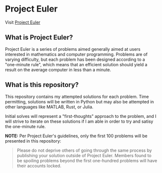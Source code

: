 # Project Euler
Visit [Project Euler](https://projecteuler.net/)

## What is Project Euler?
Project Euler is a series of problems aimed generally aimed at users interested in mathematics and computer programming. Problems are of varying difficulty, but each problem has been designed according to a "one-minute rule", which means that an efficient solution should yield a result on the average computer in less than a minute.

## What is this repository?
This repository contains my attempted solutions for each problem. Time permitting, solutions will be written in Python but may also be attempted in other languages like MATLAB, Rust, or Julia.

Initial solves will represent a "first-thoughts" approach to the problem, and I will strive to iterate on these solutions if I am able in order to try and satisy the one-minute rule.

**NOTE:** Per Project Euler's guidelines, only the first 100 problems will be presented in this repository:

> Please do not deprive others of going through the same process by publishing your solution outside of Project Euler. Members found to be spoiling problems beyond the first one-hundred problems will have their accounts locked.
